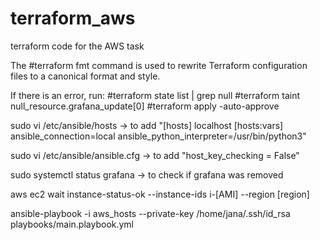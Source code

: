 # terraform_aws
terraform code for the AWS task



The #terraform fmt command is used to rewrite Terraform configuration files to a canonical format and style. 

If there is an error, run:
#terraform state list | grep null
#terraform taint null_resource.grafana_update[0]
#terraform apply -auto-approve


sudo vi /etc/ansible/hosts -> to add 
"[hosts]
localhost
[hosts:vars]
ansible_connection=local
ansible_python_interpreter=/usr/bin/python3"


sudo vi /etc/ansible/ansible.cfg -> to add "host_key_checking = False"


sudo systemctl status grafana -> to check if grafana was removed

aws ec2 wait instance-status-ok --instance-ids i-[AMI] --region [region]

ansible-playbook -i aws_hosts --private-key /home/jana/.ssh/id_rsa playbooks/main.playbook.yml
